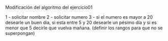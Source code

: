 Modificación del algoritmo del ejercicio01

1 - solicitar nombre
2 - solicitar numero
3 - si el numero es mayor a 20 desearle un buen dia, si esta entre 5 y 20 desearle un pésimo día y si es menor que 5 decirle que vuelva mañana. (definir los rangos para que no se superpongan)

